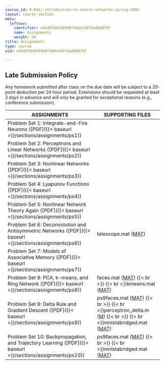 ```yaml
---
course_id: 9-641j-introduction-to-neural-networks-spring-2005
layout: course_section
menu:
  leftnav:
    identifier: a45d878e0189d0fd46e1dbf8ad68879f
    name: Assignments
    weight: 50
title: Assignments
type: course
uid: a45d878e0189d0fd46e1dbf8ad68879f

---
```


Late Submission Policy
----------------------

Any homework submitted after class on the due date will be subject to a 20-point deduction per 24 hour period. Extensions should be requested at least 3 days in advance and will only be granted for exceptional reasons (e.g., conference submission).

| ASSIGNMENTS | SUPPORTING FILES |
| --- | --- |
| Problem Set 1: Integrate-and-Fire Neurons ([PDF]({{< baseurl >}}/sections/assignments/ps1)) | &nbsp; |
| Problem Set 2: Perceptrons and Linear Networks ([PDF]({{< baseurl >}}/sections/assignments/ps2)) | &nbsp; |
| Problem Set 3: Nonlinear Networks ([PDF]({{< baseurl >}}/sections/assignments/ps3)) | &nbsp; |
| Problem Set 4: Lyapunov Functions ([PDF]({{< baseurl >}}/sections/assignments/ps4)) | &nbsp; |
| Problem Set 5: Nonlinear Network Theory Again ([PDF]({{< baseurl >}}/sections/assignments/ps5)) | &nbsp; |
| Problem Set 6: Deconvolution and Antisymmetric Networks ([PDF]({{< baseurl >}}/sections/assignments/ps6)) | telescope.mat ([MAT](/coursemedia/9-641j-introduction-to-neural-networks-spring-2005/aa9beb10b6e29d8afc3e714bfadfc6e2_telescope.mat)) |
| Problem Set 7: Models of Associative Memory ([PDF]({{< baseurl >}}/sections/assignments/ps7)) | &nbsp; |
| Problem Set 8: PCA, k-means, and Ring Network ([PDF]({{< baseurl >}}/sections/assignments/ps8)) | faces.mat ([MAT](/coursemedia/9-641j-introduction-to-neural-networks-spring-2005/694a1a35846f05a7fdb7e0a06760baed_faces.mat))  {{< br >}}  {{< br >}}kmeans.mat ([MAT](/coursemedia/9-641j-introduction-to-neural-networks-spring-2005/f5af0e96c22e57b71e85610fef6a767e_kmeans.mat)) |
| Problem Set 9: Delta Rule and Gradient Descent ([PDF]({{< baseurl >}}/sections/assignments/ps9)) | ps9faces.mat ([MAT](/coursemedia/9-641j-introduction-to-neural-networks-spring-2005/a1c9bbb231210ed0227ee44935dbcc59_ps9faces.mat))  {{< br >}}  {{< br >}}perceptron\_delta.m ([M](/courses/brain-and-cognitive-sciences/9-641j-introduction-to-neural-networks-spring-2005/assignments/perceptron_delta.m))  {{< br >}}  {{< br >}}mnistabridged.mat ([MAT](/coursemedia/9-641j-introduction-to-neural-networks-spring-2005/93ad567cb4b9e5b7f9b05bcee01654bf_mnistabridged.mat)) |
| Problem Set 10: Backpropagation, and Trajectory Learning ([PDF]({{< baseurl >}}/sections/assignments/ps10)) | ps9faces.mat ([MAT](/coursemedia/9-641j-introduction-to-neural-networks-spring-2005/a1c9bbb231210ed0227ee44935dbcc59_ps9faces.mat))  {{< br >}}  {{< br >}}mnistabridged.mat ([MAT](/coursemedia/9-641j-introduction-to-neural-networks-spring-2005/93ad567cb4b9e5b7f9b05bcee01654bf_mnistabridged.mat))